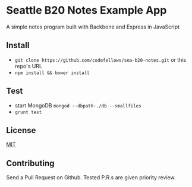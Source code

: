 # Seattle B20 Notes Example App
A simple notes program built with Backbone and Express in JavaScript

## Install

- `git clone https://github.com/codefellows/sea-b20-notes.git` or this repo's
URL
- `npm install && bower install`

## Test

- start MongoDB `mongod --dbpath-./db --smallfiles`
- `grunt test`

## License

[MIT](http://opensource.org/licenses/MIT)

## Contributing

Send a Pull Request on Github. Tested P.R.s are given priority review.
